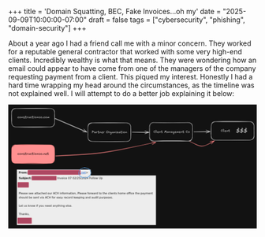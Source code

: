 +++
title = 'Domain Squatting, BEC, Fake Invoices...oh my'
date = "2025-09-09T10:00:00-07:00"
draft = false
tags = ["cybersecurity", "phishing", "domain-security"]
+++

About a year ago I had a friend call me with a minor concern. They worked for a
reputable general contractor that worked with some very high-end clients.
Incredibly wealthy is what that means. They were wondering how an email could
appear to have come from one of the managers of the company requesting payment
from a client. This piqued my interest. Honestly I had a hard time wrapping my
head around the circumstances, as the timeline was not explained well. I will
attempt to do a better job explaining it below:

![The email in question](./theEmail.png)

